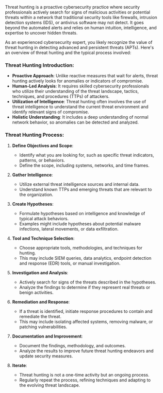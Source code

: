 Threat hunting is a proactive cybersecurity practice where security professionals actively search for signs of malicious activities or potential threats within a network that traditional security tools like firewalls, intrusion detection systems (IDS), or antivirus software may not detect. It goes beyond the automated alerts and relies on human intuition, intelligence, and expertise to uncover hidden threats.

As an experienced cybersecurity expert, you likely recognize the value of threat hunting in detecting advanced and persistent threats (APTs). Here's an overview of threat hunting and the typical process involved:

### Threat Hunting Introduction:

- **Proactive Approach**: Unlike reactive measures that wait for alerts, threat hunting actively looks for anomalies or indicators of compromise.
- **Human-Led Analysis**: It requires skilled cybersecurity professionals who utilize their understanding of the threat landscape, tactics, techniques, and procedures (TTPs) of attackers.
- **Utilization of Intelligence**: Threat hunting often involves the use of threat intelligence to understand the current threat environment and identify relevant signs of compromise.
- **Holistic Understanding**: It includes a deep understanding of normal network behavior, so anomalies can be detected and analyzed.

### Threat Hunting Process:

1. **Define Objectives and Scope**:
   - Identify what you are looking for, such as specific threat indicators, patterns, or behaviors.
   - Define the scope, including systems, networks, and time frames.

2. **Gather Intelligence**:
   - Utilize external threat intelligence sources and internal data.
   - Understand known TTPs and emerging threats that are relevant to the organization.

3. **Create Hypotheses**:
   - Formulate hypotheses based on intelligence and knowledge of typical attack behaviors.
   - Examples might include hypotheses about potential malware infections, lateral movements, or data exfiltration.

4. **Tool and Technique Selection**:
   - Choose appropriate tools, methodologies, and techniques for hunting.
   - This may include SIEM queries, data analytics, endpoint detection and response (EDR) tools, or manual investigation.

5. **Investigation and Analysis**:
   - Actively search for signs of the threats described in the hypotheses.
   - Analyze the findings to determine if they represent real threats or benign activities.

6. **Remediation and Response**:
   - If a threat is identified, initiate response procedures to contain and remediate the threat.
   - This may include isolating affected systems, removing malware, or patching vulnerabilities.

7. **Documentation and Improvement**:
   - Document the findings, methodology, and outcomes.
   - Analyze the results to improve future threat hunting endeavors and update security measures.

8. **Iterate**:
   - Threat hunting is not a one-time activity but an ongoing process.
   - Regularly repeat the process, refining techniques and adapting to the evolving threat landscape.

